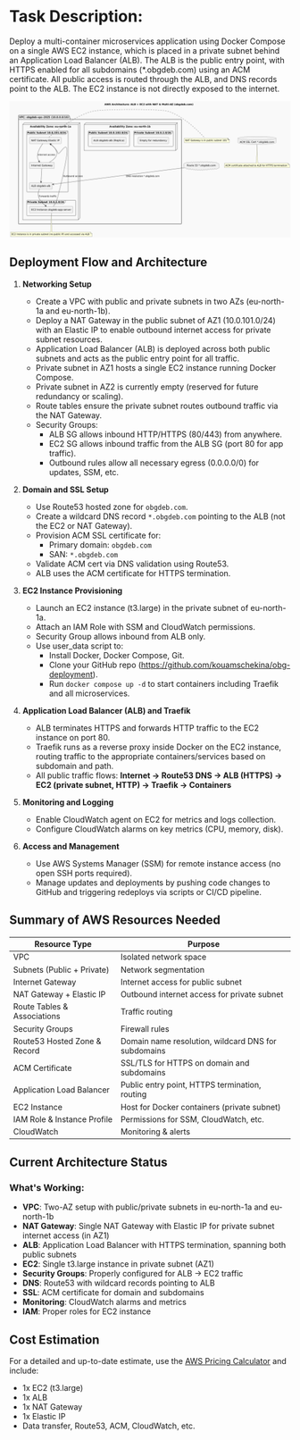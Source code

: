 # Task Description:
Deploy a multi-container microservices application using Docker Compose on a single AWS EC2 instance, which is placed in a private subnet behind an Application Load Balancer (ALB). The ALB is the public entry point, with HTTPS enabled for all subdomains (*.obgdeb.com) using an ACM certificate. All public access is routed through the ALB, and DNS records point to the ALB. The EC2 instance is not directly exposed to the internet.

![Architecture](./images/obg-aws-arch.png)

## Deployment Flow and Architecture

1. **Networking Setup**  
   - Create a VPC with public and private subnets in two AZs (eu-north-1a and eu-north-1b).
   - Deploy a NAT Gateway in the public subnet of AZ1 (10.0.101.0/24) with an Elastic IP to enable outbound internet access for private subnet resources.  
   - Application Load Balancer (ALB) is deployed across both public subnets and acts as the public entry point for all traffic.  
   - Private subnet in AZ1 hosts a single EC2 instance running Docker Compose.  
   - Private subnet in AZ2 is currently empty (reserved for future redundancy or scaling).
   - Route tables ensure the private subnet routes outbound traffic via the NAT Gateway.
   - Security Groups:
     - ALB SG allows inbound HTTP/HTTPS (80/443) from anywhere.
     - EC2 SG allows inbound traffic from the ALB SG (port 80 for app traffic).
     - Outbound rules allow all necessary egress (0.0.0.0/0) for updates, SSM, etc.

2. **Domain and SSL Setup**  
   - Use Route53 hosted zone for `obgdeb.com`.
   - Create a wildcard DNS record `*.obgdeb.com` pointing to the ALB (not the EC2 or NAT Gateway).
   - Provision ACM SSL certificate for:
     - Primary domain: `obgdeb.com`
     - SAN: `*.obgdeb.com`
   - Validate ACM cert via DNS validation using Route53.
   - ALB uses the ACM certificate for HTTPS termination.

3. **EC2 Instance Provisioning**  
   - Launch an EC2 instance (t3.large) in the private subnet of eu-north-1a.
   - Attach an IAM Role with SSM and CloudWatch permissions.
   - Security Group allows inbound from ALB only.
   - Use user_data script to:
     - Install Docker, Docker Compose, Git.
     - Clone your GitHub repo (https://github.com/kouamschekina/obg-deployment).
     - Run `docker compose up -d` to start containers including Traefik and all microservices.

4. **Application Load Balancer (ALB) and Traefik**  
   - ALB terminates HTTPS and forwards HTTP traffic to the EC2 instance on port 80.
   - Traefik runs as a reverse proxy inside Docker on the EC2 instance, routing traffic to the appropriate containers/services based on subdomain and path.
   - All public traffic flows: **Internet → Route53 DNS → ALB (HTTPS) → EC2 (private subnet, HTTP) → Traefik → Containers**

5. **Monitoring and Logging**  
   - Enable CloudWatch agent on EC2 for metrics and logs collection.
   - Configure CloudWatch alarms on key metrics (CPU, memory, disk).

6. **Access and Management**  
   - Use AWS Systems Manager (SSM) for remote instance access (no open SSH ports required).
   - Manage updates and deployments by pushing code changes to GitHub and triggering redeploys via scripts or CI/CD pipeline.

## Summary of AWS Resources Needed

| Resource Type                 | Purpose                                               |
|------------------------------|-------------------------------------------------------|
| VPC                          | Isolated network space                                |
| Subnets (Public + Private)   | Network segmentation                                  |
| Internet Gateway             | Internet access for public subnet                     |
| NAT Gateway + Elastic IP     | Outbound internet access for private subnet           |
| Route Tables & Associations  | Traffic routing                                       |
| Security Groups              | Firewall rules                                        |
| Route53 Hosted Zone & Record | Domain name resolution, wildcard DNS for subdomains   |
| ACM Certificate              | SSL/TLS for HTTPS on domain and subdomains            |
| Application Load Balancer    | Public entry point, HTTPS termination, routing        |
| EC2 Instance                 | Host for Docker containers (private subnet)           |
| IAM Role & Instance Profile  | Permissions for SSM, CloudWatch, etc.                 |
| CloudWatch                   | Monitoring & alerts                                   |

## Current Architecture Status

###  **What's Working:**
- **VPC**: Two-AZ setup with public/private subnets in eu-north-1a and eu-north-1b
- **NAT Gateway**: Single NAT Gateway with Elastic IP for private subnet internet access (in AZ1)
- **ALB**: Application Load Balancer with HTTPS termination, spanning both public subnets
- **EC2**: Single t3.large instance in private subnet (AZ1)
- **Security Groups**: Properly configured for ALB → EC2 traffic
- **DNS**: Route53 with wildcard records pointing to ALB
- **SSL**: ACM certificate for domain and subdomains
- **Monitoring**: CloudWatch alarms and metrics
- **IAM**: Proper roles for EC2 instance

## Cost Estimation
For a detailed and up-to-date estimate, use the [AWS Pricing Calculator](https://calculator.aws/#/) and include:
- 1x EC2 (t3.large)
- 1x ALB
- 1x NAT Gateway
- 1x Elastic IP
- Data transfer, Route53, ACM, CloudWatch, etc.